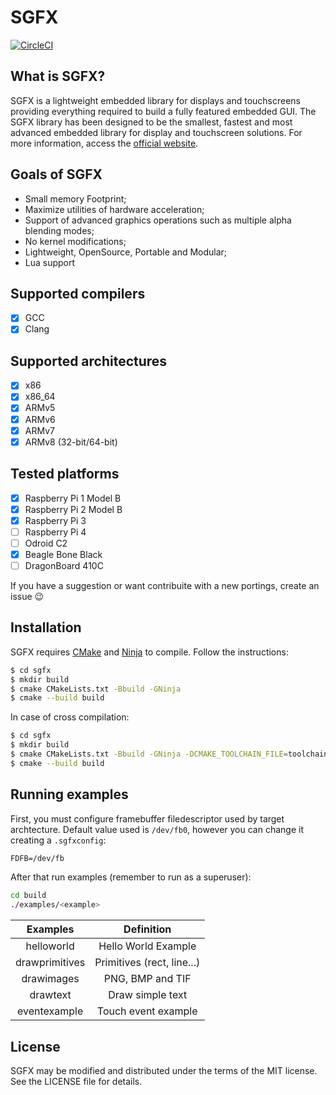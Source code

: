 
# SGFX
[![CircleCI](https://circleci.com/gh/rprata/sgfx.svg?style=svg)](https://circleci.com/gh/rprata/sgfx)

## What is SGFX?
SGFX is a lightweight embedded library for displays and touchscreens providing everything required to build a fully featured embedded GUI. The SGFX library has been designed to be the smallest, fastest and most advanced embedded library for display and touchscreen solutions. For more information, access the [official website](https://rprata.github.io/sgfx).

## Goals of SGFX
* Small memory Footprint;
* Maximize utilities of hardware acceleration;
* Support of advanced graphics operations such as multiple alpha blending modes;
* No kernel modifications;
* Lightweight, OpenSource, Portable and Modular;
* Lua support

## Supported compilers
- [x] GCC
- [x] Clang

## Supported architectures
- [x] x86
- [x] x86_64
- [x] ARMv5
- [x] ARMv6
- [x] ARMv7
- [x] ARMv8 (32-bit/64-bit)

## Tested platforms
- [x] Raspberry Pi 1 Model B
- [x] Raspberry Pi 2 Model B
- [x] Raspberry Pi 3
- [ ] Raspberry Pi 4
- [ ] Odroid C2
- [x] Beagle Bone Black
- [ ] DragonBoard 410C

If you have a suggestion or want contribuite with a new portings, create an issue :wink:

## Installation
SGFX requires [CMake](https://cmake.org/) and [Ninja](https://ninja-build.org/) to compile. Follow the instructions:
```sh
$ cd sgfx
$ mkdir build
$ cmake CMakeLists.txt -Bbuild -GNinja
$ cmake --build build
```
In case of cross compilation:
```sh
$ cd sgfx
$ mkdir build
$ cmake CMakeLists.txt -Bbuild -GNinja -DCMAKE_TOOLCHAIN_FILE=toolchains/<toolchain_file>.cmake
$ cmake --build build
```

## Running examples
First, you must configure framebuffer filedescriptor used by target archtecture. Default value used is `/dev/fb0`, however you can change it creating a `.sgfxconfig`:

```txt
FDFB=/dev/fb
```

After that run examples (remember to run as a superuser):
```bash
cd build
./examples/<example>
```

| Examples         | Definition                      |
|:----------------:|:-------------------------------:|
| helloworld       | Hello World Example             |
| drawprimitives   | Primitives (rect, line...)      |
| drawimages       | PNG, BMP and TIF                |
| drawtext         | Draw simple text                |
| eventexample     | Touch event example             |

## License
SGFX may be modified and distributed under the terms of the MIT license. See the LICENSE file for details.